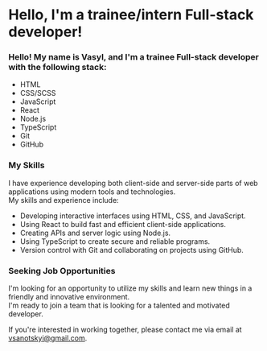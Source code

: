 # Hello, I'm a trainee/intern Full-stack developer!

### Hello! My name is Vasyl, and I'm a trainee Full-stack developer with the following stack:

* HTML
* CSS/SCSS
* JavaScript
* React
* Node.js
* TypeScript
* Git
* GitHub

### My Skills

I have experience developing both client-side and server-side parts of web applications using modern tools and
technologies.<br/> My skills and experience include:

* Developing interactive interfaces using HTML, CSS, and JavaScript.
* Using React to build fast and efficient client-side applications.
* Creating APIs and server logic using Node.js.
* Using TypeScript to create secure and reliable programs.
* Version control with Git and collaborating on projects using GitHub.

### Seeking Job Opportunities

I'm looking for an opportunity to utilize my skills and learn new things in a friendly and innovative environment. <br/>
I'm ready to join a team that is looking for a talented and motivated developer.

If you're interested in working together, please contact me via email at <a href="mailto:vsanotskyi@gmail.com">vsanotskyi@gmail.com</a>.
